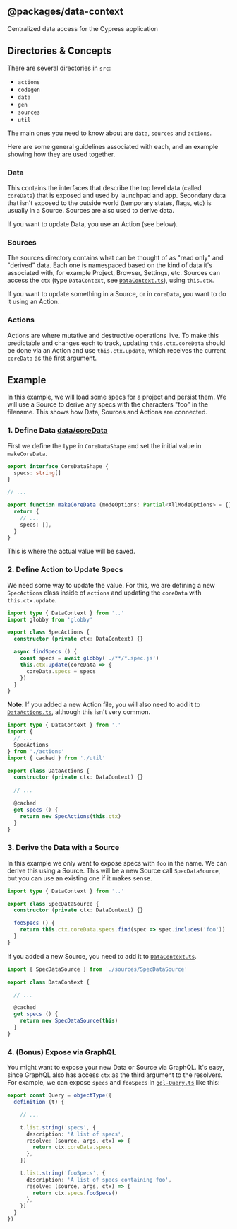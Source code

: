 ## @packages/data-context

Centralized data access for the Cypress application

## Directories & Concepts

There are several directories in `src`:

- `actions`
- `codegen`
- `data`
- `gen`
- `sources`
- `util`

The main ones you need to know about are `data`, `sources` and `actions`.

Here are some general guidelines associated with each, and an example showing how they are used together.

### Data

This contains the interfaces that describe the top level data (called `coreData`) that is exposed and used by launchpad and app. Secondary data that isn't exposed to the outside world (temporary states, flags, etc) is usually in a Source. Sources are also used to derive data.

If you want to update Data, you use an Action (see below).

### Sources

The sources directory contains what can be thought of as "read only" and "derived" data. Each one is namespaced based on the kind of data it's associated with, for example Project, Browser, Settings, etc. Sources can access the `ctx` (type `DataContext`, see [`DataContext.ts`](./DataContext.ts)), using `this.ctx`.

If you want to update something in a Source, or in `coreData`, you want to do it using an Action.

### Actions

Actions are where mutative and destructive operations live. To make this predictable and changes each to track, updating `this.ctx.coreData` should be done via an Action and use `this.ctx.update`, which receives the current `coreData` as the first argument.

## Example

In this example, we will load some specs for a project and persist them. We will use a Source to derive any specs with the characters "foo" in the filename. This shows how Data, Sources and Actions are connected.

### 1. Define Data [data/coreData](./data/coreDataShape.ts)

First we define the type in `CoreDataShape` and set the initial value in `makeCoreData`.

```ts
export interface CoreDataShape {
  specs: string[]
}

// ...

export function makeCoreData (modeOptions: Partial<AllModeOptions> = {}): CoreDataShape {
  return {
    // ...
    specs: [],
  }
}
```

This is where the actual value will be saved.

### 2. Define Action to Update Specs

We need some way to update the value. For this, we are defining a new `SpecActions` class inside of `actions` and updating the `coreData` with `this.ctx.update`.

```ts
import type { DataContext } from '..'
import globby from 'globby'

export class SpecActions {
  constructor (private ctx: DataContext) {}

  async findSpecs () {
    const specs = await globby('./**/*.spec.js')
    this.ctx.update(coreData => {
      coreData.specs = specs
    })
  }
}
```

**Note**: If you added a new Action file, you will also need to add it to [`DataActions.ts`](./DataActions.ts), although this isn't very common.

```ts
import type { DataContext } from '.'
import {
  // ...
  SpecActions 
} from './actions'
import { cached } from './util'

export class DataActions {
  constructor (private ctx: DataContext) {}
  
  // ...

  @cached
  get specs () {
    return new SpecActions(this.ctx)
  }
}
```

### 3. Derive the Data with a Source

In this example we only want to expose specs with `foo` in the name. We can derive this using a Source. This will be a new Source call `SpecDataSource`, but you can use an existing one if it makes sense.

```ts
import type { DataContext } from '..'

export class SpecDataSource {
  constructor (private ctx: DataContext) {}

  fooSpecs () {
    return this.ctx.coreData.specs.find(spec => spec.includes('foo'))
  }
}
```

If you added a new Source, you need to add it to [`DataContext.ts`](./DataContext.ts). 

```ts
import { SpecDataSource } from './sources/SpecDataSource'

export class DataContext {

  // ...

  @cached
  get specs () {
    return new SpecDataSource(this)
  }
}
```

### 4. (Bonus) Expose via GraphQL

You might want to expose your new Data or Source via GraphQL. It's easy, since GraphQL also has access `ctx` as the third argument to the resolvers. For example, we can expose `specs` and `fooSpecs` in [`gql-Query.ts`](../graphql/src/schemaTypes/objectTypes/gql-Query.ts) like this:

```ts
export const Query = objectType({
  definition (t) {

    // ...

    t.list.string('specs', {
      description: 'A list of specs',
      resolve: (source, args, ctx) => {
        return ctx.coreData.specs
      },
    })

    t.list.string('fooSpecs', {
      description: 'A list of specs containing foo',
      resolve: (source, args, ctx) => {
        return ctx.specs.fooSpecs()
      },
    })
  }
})
```